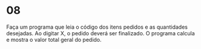# 08
Faça um programa que leia o código dos itens pedidos e as quantidades desejadas. Ao digitar X, o pedido deverá ser finalizado. O programa calcula e mostra o valor total geral do pedido.
